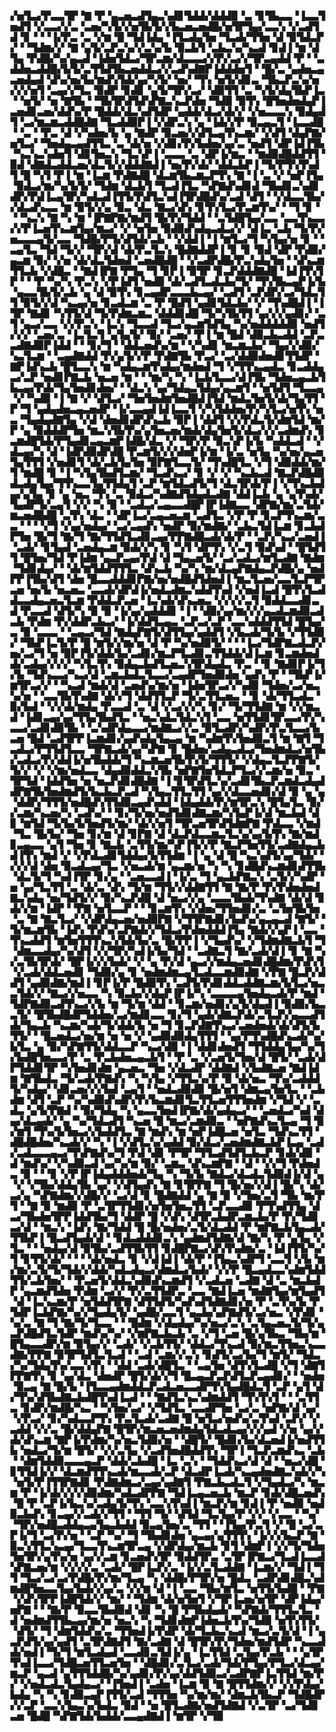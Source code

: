 ▞▅▜▃▞▛▃▃▜▛▝▇▝▛▝▄▃▅▃▟▜▄▃▚▟▊▜▟▟▞▟▟▟▉▝▃▝▊▜▙▃▃▝▐▃▃▜▅▟▜▝▞▃▃▞▞▃▝▃▅▞▚▜▞▞▅▜▙▜▞▞▙▃▅▃▅▟█▞▅▜▛▜▄▞▃▃▚▝▞▃▟▜▟▝▊▝▝▝▐▞▛▃▝▃▝▞▆▝█▝▜▟▐▟▄▝▐▜▃▟▄▜▅▝▜▃▟▞▜▜▅▝▟▝▉▜▟▃▛▞▝▝▜▟▆▞▞▝▇▝▄▜▞▃▛▃▚▞▞▃▚▞▙▝▉▃▙▜▝▃▙▃▚▞▚▃▟▝▊▟▐▝▆▝▟▜▄▝▛▟█▞▚▞▄▃▟▝▐▟▅▜▟▃▞▜▛▃▆▞▟▃▃▃▞▞▛▞▃▞▞▜▛▃▄▟▟▝▛▝▝▃▟▟▅▃▟▟█▞▙▜▞▃▜▜▟▜▙▃▅▟▟▃▞▞▃▟▚▟▇▛▐▟▟▟▅▜▝▝█▞▃▝▄▟▅▃▄▃▅▟▄▟▝▟▚▞▅▞▙▞▆▟▚▜▟▞▄▞▚▜▞▝▅▞▝▜▚▝▅▜▞▟▊▃▝▜▙▃▛▃▚▞▅▞▞▞▅▜▝▃▄▞▞▜▃▝▉▟▛▝▊▟▊▝▄▜▞▜▛▞▃▞▝▟▉▜▜▝▃▝▚▜▞▟▄▜▙▛▐▃▝▝▅▜▞▝▅▝▇▜▙▝▝▜▙▜▛▟▜▟▚▛▇▃▚▃▛▟▅▝▜▟▉▝▉▜▚▝█▜▅▟▅▟▄▛▐▃▅▟▊▃▅▞▟▟▚▞▛▝█▟▟▞▟▃▚▟▜▟▛▝▄▟▟▞▟▃▞▟▞▞▝▞▅▃▃▃▚▝▉▟▄▟▜▝▃▞▆▃▆▃▟▟█▟▇▝▜▃▟▟▉▛▐▝▞▟▛▃▚▝▄▝▐▟▞▞▛▝▉▃▄▃▜▝▐▃▃▟█▝▝▃▝▝▛▃▝▟▝▞▚▟▅▞▙▝▄▝▇▟▛▝▉▃▅▞▞▟▜▃▄▜▚▃▆▞▝▞▟▜▝▟▄▛▇▞▅▜▃▞▝▜▅▟▄▃▄▟▜▜▃▝▃▝▟▞▅▝▞▟▊▞▛▞▙▟▅▞▄▞▃▝▅▟▜▝▟▛▐▟▐▜▙▝▚▃▚▃▚▟▅▜▝▟▊▜▅▃▚▝▜▃▚▛▐▝▃▃▃▝▃▝▟▛▐▞▆▃▝▝▆▟▉▟█▟▟▜▜▝▉▟▝▟▇▟▃▟▟▃▅▞▟▃▜▞▞▟▟▟▇▟▐▝▅▞▛▞▟▞▝▟▟▃▙▛▐▝▜▞▛▜▚▜▚▟▜▝█▝▚▜▝▛▐▝▆▝▐▃▆▝▛▟▇▟█▝▟▃▆▜▙▃▆▃▛▜▚▝▇▝▐▝▃▝▞▝▅▛▐▜▄▝▉▟▃▞▆▞▚▞▙▜▞▝▜▟▆▝▟▃▙▜▝▜▃▟▐▜▃▝▚▛▇▟▚▟▊▟▝▜▙▟▊▃▚▟▊▟▛▞▛▟▐▃▄▜▛▞▚▟▃▟▐▜▜▞▛▟▜▃▚▟▐▜▛▟█▟▚▞▃▟▝▟▜▝▝▞▟▃▃▜▙▞▞▟▃▟▚▃▃▝▆▝▉▜▞▞▄▝▉▃▝▟▃▝▇▃▞▟▚▝▊▜▚▜▃▞▛▃▆▜▚▞▝▝▜▝▊▝▝▝▚▃▚▝▇▝▚▝▆▝▐▛▇▛▇▞▆▟▜▝█▞▛▞▜▟▟▝▝▃▜▟█▜▄▞▃▃▝▃▃▜▚▃▃▞▞▛▐▃▅▜▚▃▆▜▄▞▆▃▞▝▞▝▅▜▅▝▉▟▉▟▚▟▄▃▟▃▞▞▝▟▐▃▝▃▙▝▜▞▛▞▅▃▃▃▄▜▞▃▃▝▜▟█▞▛▜▞▟▜▟▞▃▙▝▝▞▟▟▐▝▐▝▆▜▃▞▜▝▚▜▄▞▅▝▊▝▝▃▄▜▃▝▜▟▝▜▞▞▝▜▛▞▟▝▟▞▛▃▜▃▚▝█▟▇▟▟▛▐▝▊▝▊▝▉▟▝▟▛▝▛▟▉▞▄▃▆▝▉▞▝▞▅▝▟▞▟▃▜▟▅▟▝▃▅▟█▟█▝▝▞▃▟▛▟█▞▛▃▚▟▄▜▅▝▝▟▚▃▆▜▜▃▙▝▞▟█▃▝▝▇▟▐▛▇▝▛▜▄▝▜▝▊▛▐▝▉▜▛▝▊▃▛▟▟▟▇▟█▝▐▟▐▜▚▜▛▝▝▝▛▝▚▞▚▝▛▃▚▝▞▛▐▟▜▝▅▟▉▝▟▞▃▟▜▃▟▃▙▞▜▞▝▜▚▜▙▃▄▛▐▞▙▝▄▃▃▜▙▜▞▃▙▝▄▝▟▝▉▜▚▝▊▃▄▟▛▃▃▃▙▃▄▞▝▃▟▜▝▃▛▟▛▞▃▞▜▟▃▜▜▝▉▜▞▞▟▝▚▃▄▞▅▝▊▃▟▃▆▝▃▝▛▝█▟▜▝▄▟▊▜▟▃▙▞▝▞▝▜▚▟█▟▐▝▐▜▛▝▇▟▊▝▚▜▜▞▟▝▜▞▛▟▆▃▆▃▝▟▟▟▊▟█▝▜▞▚▜▙▜▜▝▄▞▞▞▄▟▊▞▝▃▜▝▄▃▞▃▃▝▞▞▛▃▚▝▐▃▚▝▜▃▃▟▝▜▃▞▄▃▆▜▟▜▄▝▚▞▅▟▟▟▟▟▉▝▅▟▜▞▞▞▝▃▅▞▃▝▐▃▜▃▜▝▄▜▄▜▞▝▉▞▝▃▅▞▝▛▐▝▆▝█▟▝▟▉▃▙▃▟▟▝▃▛▃▃▟▇▟▉▛▐▟▟▝▝▝▊▞▜▝▝▟▟▃▅▟▚▞▆▝▝▞▚▟▊▝▆▃▆▃▙▞▝▜▄▞▞▟▉▞▚▃▜▃▆▝▝▃▄▟▇▟▟▝▛▞▄▜▞▞▛▝▛▟▇▜▙▝▛▃▞▝▃▞▟▟▉▟▅▟▊▜▜▟▛▝▇▛▐▟▚▃▙▝█▜▃▃▚▝▆▝▚▟▄▃▆▜▚▟▄▞▆▟▅▟▝▜▝▞▜▜▚▃▄▟▃▝▊▃▟▟▄▃▞▃▛▝▅▟▊▛▇▃▙▝▅▃▅▝▆▝▝▝▆▞▚▝▚▝▐▃▙▜▃▃▞▟▐▜▙▝▜▟▅▃▄▃▙▜▙▃▄▞▛▟▞▜▄▜▅▟▊▟▅▞▝▝▟▃▚▝▄▞▜▟▄▃▜▟▄▞▄▃▆▜▝▝▅▜▟▜▝▜▃▃▄▝▞▝▚▟▉▝▐▝▇▝▞▝▟▜▃▞▝▜▅▜▅▟▆▜▅▟█▟▐▜▟▝▆▟▃▜▅▜▞▟▞▜▄▜▜▝▛▝▜▝▄▟▄▟▅▃▄▃▅▟▛▝▐▞▃▃▄▟▐▟▐▃▃▜▝▞▚▜▟▟▅▞▛▞▚▜▃▞▅▜▚▝▅▃▝▜▄▟▄▟▇▜▄▝▞▟▝▟▅▟▊▟▛▟▚▃▙▝▉▛▐▝▟▟▜▝▞▞▛▟▃▜▞▟▆▜▟▝▆▞▛▝▄▝▉▟▟▟▛▜▅▝▆▃▚▜▙▜▚▞▄▜▅▃▅▞▆▟▞▟▄▜▅▜▞▟▃▞▞▞▃▟▆▟▚▝▊▃▆▟█▜▟▞▛▜▄▟▊▃▄▃▆▛▐▟█▞▟▃▝▞▝▜▛▞▛▝▉▃▚▛▐▞▙▝▚▟▟▃▟▝▝▞▟▃▄▞▚▝▟▝▐▟▛▟▉▟▛▟█▝▛▃▆▜▞▞▞▟▅▛▐▞▆▝▐▞▃▝▅▜▄▝▚▞▅▞▄▃▅▜▄▜▜▜▝▞▅▟▊▜▝▟▞▃▙▜▄▜▅▝▉▛▇▜▃▃▜▞▝▜▚▟█▜▃▝▞▜▝▟▉▟▟▞▆▞▜▝▆▟█▝▊▝▐▝▚▜▄▜▙▟▜▃▆▞▝▜▃▟▚▃▞▝▊▝▞▝▞▝▚▃▙▃▟▝▇▃▛▟█▟▉▟▃▟▄▜▄▞▜▜▚▃▃▜▄▜▜▟▄▜▝▃▛▝▆▜▟▃▟▜▞▜▝▟▃▜▛▟▞▛▐▝▞▜▚▃▙▟▄▞▄▜▄▝▊▝▄▝▅▃▝▜▚▝▃▝▉▟▃▞▚▟▇▟▜▟▄▟▃▟▇▝▟▟▐▃▙▝▄▝▄▜▚▟▞▜▄▟▛▜▞▃▄▜▝▞▞▝▚▝▉▝▝▃▟▃▞▃▄▃▃▟█▛▐▛▐▟▇▃▃▝▟▛▇▞▆▞▃▜▟▞▆▃▅▟█▟█▝▃▜▚▝▟▃▝▝▟▛▐▃▞▃▄▃▅▃▆▝▃▟▜▃▝▞▛▝▛▝▊▃▛▜▚▃▆▞▃▃▝▝▝▝▞▜▝▞▄▞▅▟▄▞▝▃▞▃▄▟▚▝▅▟▛▝▉▞▆▟▇▞▝▃▙▃▜▟▐▃▆▝▊▃▙▟▛▜▅▝█▞▜▝▇▞▜▝▇▞▜▜▟▜▃▟▊▃▄▞▛▛▇▟█▃▟▞▟▞▛▝▝▃▛▞▚▃▞▃▅▟▐▝▃▟▞▝▊▜▄▟▝▃▅▟▄▃▆▝▉▟▞▞▚▝▊▝▚▜▝▟▛▜▚▝▞▃▜▝▉▟▚▟▝▝█▜▟▜▜▝█▜▅▞▜▟▝▛▐▟▆▝▄▃▛▃▄▞▛▟▝▟▝▜▄▃▅▜▞▝▃▞▃▟▃▞▆▜▃▟▇▝▇▟▆▝▜▟▊▟▄▞▝▝▟▞▆▜▟▟▜▜▜▃▝▟▚▃▙▝▚▞▚▝▆▞▟▃▄▛▇▟▄▃▛▟█▞▄▝▅▟▛▛▐▜▙▞▟▜▝▟▅▝█▃▃▟▟▟▊▛▇▞▅▞▅▟█▟▜▟▅▟▐▝▆▃▜▃▅▞▃▃▜▃▛▜▛▃▅▝▅▞▙▝▅▃▅▃▝▃▃▟▞▟▛▟▐▞▅▟▃▟▆▃▚▟▟▜▚▟▝▞▅▟▐▃▟▝█▜▚▜▃▟▟▃▃▟▄▃▅▃▜▃▆▝▛▟▟▃▛▃▅▝▐▃▚▟▞▟▚▃▅▃▝▞▞▞▞▃▜▝▉▟▟▃▃▟▊▃▟▝▛▃▃▟▝▟▜▞▚▝▉▝▉▝▐▞▄▞▄▟▟▟▊▝▐▝▝▟▉▞▄▞▆▞▞▞▄▃▟▃▆▟▉▃▟▃▙▝▛▟▆▝▛▞▟▟▛▃▙▃▞▝▐▞▟▟▜▃▄▃▝▃▛▃▞▃▛▝▃▃▚▟▟▟▜▜▟▝█▜▄▞▃▝▉▝▃▃▃▝▝▃▄▃▞▜▟▝▇▟▄▛▇▜▞▟▜▜▄▞▄▟▟▜▝▞▙▃▟▞▜▞▙▝▞▜▜▟▉▞▝▜▙▛▐▃▜▞▛▝█▝▆▜▞▞▆▞▅▝▟▝▛▝▚▞▅▟▉▜▞▝▝▝▐▃▞▜▟▛▇▃▟▃▛▞▅▞▃▞▜▝▅▝▉▛▐▜▞▟▟▞▙▞▃▟▊▞▆▃▛▜▃▟▊▃▜▜▟▟▞▟▐▃▆▝▊▃▆▟▅▟▟▞▃▟▄▞▞▞▞▝▚▜▃▜▚▝▉▟▄▃▙▟▜▃▅▃▚▜▛▟▄▟▃▝▛▃▝▝▊▝▇▟▊▛▐▞▜▞▙▝▜▟▚▃▃▞▚▃▞▟▝▃▆▃▙▟▃▜▃▃▞▃▄▟▛▜▅▟▉▟▅▝▄▟▚▝▛▝▝▜▙▛▐▞▆▜▛▃▞▞▝▝▚▃▟▝▆▟▞▟▝▃▅▟▚▞▆▞▅▝▐▟▅▜▛▃▞▞▚▟▉▝▜▟▅▞▃▞▅▃▚▞▅▝▝▃▃▜▙▜▚▟▇▝▟▞▞▜▝▟▟▜▜▃▛▝▜▞▃▜▜▃▅▃▝▝▊▝▟▞▜▜▃▟▃▝▉▞▙▟▝▝▞▞▟▞▆▟▄▝▛▃▃▟▝▃▝▟▝▞▃▞▞▞▚▝▊▞▝▜▞▜▜▟▇▝▆▝▞▞▆▃▟▝▐▟▊▃▄▞▄▞▜▜▄▜▙▟▜▃▝▝▅▃▚▟▃▜▟▃▚▜▝▃▃▝▅▜▜▟▊▜▛▃▃▞▛▞▚▃▃▞▃▟▊▟▉▜▙▝▝▃▚▟▛▟▄▃▃▞▆▟▇▃▞▞▃▝▉▜▃▟▛▞▚▟▛▞▛▃▜▃▃▞▙▃▅▝█▟▝▃▟▜▛▛▐▃▆▟▊▞▄▟▚▟▄▜▄▃▄▝▆▝▚▟▆▜▚▜▅▟▉▃▜▝▆▝▇▜▝▜▃▟▃▞▛▜▜▟▜▃▃▝▜▛▇▃▟▞▄▞▚▛▇▝▊▝█▟▅▞▃▟▄▃▟▃▞▜▅▟▆▟▃▞▅▜▙▞▃▟▃▞▛▞▟▟▐▞▅▜▙▟▟▞▜▝▚▃▆▃▅▜▙▜▚▜▞▜▜▜▞▝▞▟▄▃▜▃▛▛▇▜▞▜▞▞▝▞▝▞▆▞▅▟▃▃▝▟▄▟▉▟▟▃▚▜▙▝▅▛▇▜▅▜▟▃▛▜▃▞▞▃▆▞▅▝▉▃▝▜▛▜▟▝▐▟▟▜▅▝▅▝▅▃▛▟▊▟█▟▇▝▐▝▊▜▛▟▜▃▚▞▃▟▊▜▙▃▛▃▆▟▃▟▄▟▟▛▇▜▙▜▅▟▆▟▜▞▙▃▙▃▛▃▟▝▚▜▄▃▜▜▃▜▜▝▄▞▞▟▃▃▅▟▊▞▟▝▉▝▄▝▄▝▟▟▛▞▜▜▜▞▅▟█▟▚▜▜▟▉▃▄▟▚▟▟▝▐▟▄▟▟▞▛▞▆▜▛▃▚▝█▜▄▜▃▝▉▞▞▃▆▞▚▃▅▞▚▝▃▟▚▞▝▝▊▞▜▞▅▞▅▟▜▟▊▟▇▃▆▞▚▜▄▛▐▞▟▝▆▃▙▟▝▟▊▝▆▜▟▝▜▞▙▞▙▜▅▟▜▞▆▞▝▟▞▞▅▜▝▜▛▃▅▜▛▟▜▟▆▛▇▝▛▟▃▃▝▞▆▟▝▜▃▝█▞▙▞▝▜▅▝▊▞▆▝▟▝▊▛▇▝▟▝▟▃▛▟▃▃▆▃▜▃▚▞▄▞▙▜▚▝▇▞▆▟▊▃▄▃▃▝▄▜▝▜▅▝▊▝▇▃▙▝▃▜▜▞▆▞▚▛▐▜▞▞▛▝▇▃▛▜▅▜▜▞▃▟▇▟▄▃▙▟▐▜▚▝▆▟▝▞▝▞▛▟▃▟▊▜▟▟▄▞▙▜▜▟▆▝▐▝▄▝▟▝█▝▚▃▚▟▜▞▄▞▜▟▞▝▞▞▞▟▝▟▅▝▉▃▟▃▄▞▜▃▝▞▅▃▟▞▆▝▄▃▆▞▅▝▚▝▚▝▊▟█▟▚▃▆▟▊▟▜▜▙▝▟▃▜▞▜▝▚▟▐▜▛▝▊▞▄▝▝▃▅▃▃▟▐▝▐▞▃▝▜▝▄▃▙▛▇▃▚▝▃▜▞▞▚▟▛▝▅▝▄▞▜▃▜▜▝▃▝▟▞▃▝▟▚▝▜▞▆▝▜▜▞▞▟▟▇▜▜▝▇▝▇▞▛▝▛▞▛▟▅▟▅▟▇▃▚▟▄▝▅▞▜▟▜▞▞▝▉▞▚▃▛▟█▝▟▝▅▃▞▞▄▝▃▃▃▜▙▟▞▜▚▟▇▝▟▞▟▝▊▟▞▞▆▝▐▟▛▝▝▛▇▝▅▜▃▃▛▝▝▝▊▃▆▜▚▝▞▟▅▞▜▜▅▟▊▞▃▝▃▜▅▜▙▜▅▝▃▝▇▝▇▃▜▃▞▝▞▟▛▟▄▃▅▞▅▟▉▛▇▝▞▜▜▛▇▟▊▞▙▟▚▞▄▃▄▃▟▝▇▜▞▝▜▞▆▃▆▜▙▝▐▟▚▝▛▟▚▞▃▛▇▟▞▞▜▟▃▞▛▟▅▟▟▟▐▜▄▝▇▟▞▞▄▛▐▝▃▃▝▜▚▃▟▟▜▝▆▜▅▜▜▜▚▃▚▜▟▞▙▞▃▝█▞▛▛▐▝▞▜▄▟▚▞▝▞▜▟▆▟▇▃▙▜▝▜▝▟▆▃▃▟▄▞▚▞▟▜▝▞▞▜▛▞▚▟▐▞▙▞▜▟▝▝▃▟▇▃▜▝▇▞▃▟▞▟▐▝▊▝▇▝▚▞▃▜▙▜▛▟▞▝█▛▐▞▞▞▙▟▞▝▞▝▄▝▛▞▟▝▄▃▞▞▆▟▄▃▅▟▊▟█▟▆▞▛▟▚▜▝▞▃▟▞▟▟▃▅▟▊▝▜▟▉▞▄▝▊▝▅▟▆▟▆▃▄▜▃▟▃▃▆▟▉▟▇▝▞▛▇▝█▃▛▞▟▟▜▝▄▟▉▟▇▞▆▟▐▝▊▛▐▞▛▝█▟▉▜▚▝▃▟▜▞▛▟▊▟▟▃▟▟▇▃▆▞▙▜▃▞▅▃▃▜▟▞▞▝▇▃▞▞▅▃▃▝▚▝▉▃▙▞▞▟▄▛▐▛▐▞▚▝▃▃▃▃▄▜▅▟▄▃▟▞▛▝▆▟▝▜▟▛▇▟▉▃▟▜▚▃▞▞▙▝▆▝▜▞▆▝▟▟▝▝▊▃▆▞▅▟▊▞▄▜▞▟▄▟▐▝▉▟▉▞▙▃▃▜▞▝█▜▙▟█▟▛▜▟▟▅▞▃▞▆▟▊▃▃▝▊▞▜▝▄▟▞▟▇▃▛▟▞▃▜▃▛▞▄▃▃▟▜▟▞▜▄▃▙▝▚▃▆▞▚▟▞▜▞▟▟▞▙▝▅▝▜▝▊▃▛▟▇▜▚▃▞▃▅▟▅▟▞▟▞▟▜▞▙▜▜▞▝▝█▃▅▟▃▞▅▞▆▝▅▝▅▝▞▝▄▟▉▟▉▟▄▜▜▜▝▝▄▞▛▜▚▟█▟▚▃▟▞▚▞▙▜▃▝▄▝▉▞▚▛▇▜▜▞▟▟▃▃▛▝▚▃▞▟▉▝▐▝▟▟▊▟▅▟▜▝▜▜▟▟▄▜▄▞▚▞▜▞▙▟█▜▅▃▃▞▛▝▃▝▛▃▙▟▅▃▄▃▙▜▝▝▛▝▃▝▞▃▅▜▞▜▅▞▟▝█▜▞▝▃▟▞▟▛▜▟▟▊▜▛▝▚▜▅▟▊▟▆▝▄▃▅▃▝▜▅▝▞▟▃▟▛▝▟▟▇▟▝▞▙▟▇▃▅▝▇▟▐▟▆▝▇▜▙▟▃▝▜▞▃▟▞▛▇▟▚▝▚▝▚▜▄▝▞▜▜▃▚▞▛▝▉▝▟▞▅▃▝▜▚▞▃▟▟▟▜▞▚▟▄▞▝▟▊▃▅▞▞▞▙▟▝▃▄▜▝▝▅▟▃▟▉▟▉▝█▞▅▜▝▟▆▃▄▜▅▜▃▝▝▃▙▟▆▝▟▜▝▃▛▝▚▞▚▟▉▟▚▟▛▞▛▞▙▃▆▟▊▜▃▜▜▃▅▜▜▜▅▟▆▝▞▜▟▝▞▝▃▟▃▝▄▜▞▛▇▟▝▝▉▞▜▟▄▝▚▝▄▃▃▜▅▟▐▛▇▞▟▞▄▟▄▃▞▝▝▃▅▟▃▞▚▟▝▟▄▞▟▃▄▟▞▝▄▝▚▞▜▟▃▟▜▝▚▃▅▝█▝▆▃▞▃▆▟▉▃▝▝▅▛▇▟▚▃▜▃▄▝▜▝▉▞▆▜▝▜▚▞▙▜▅▃▞▞▙▟▟▜▃▝▇▝▆▟▚▝▆▝▅▛▐▟█▃▅▝▅▜▃▝▜▟▚▃▜▜▝▟█▟█▟▅▞▚▃▟▞▞▝▚▝▐▝▞▟▜▃▚▞▄▟▟▝▉▞▟▃▞▃▅▟▆▟▇▃▙▛▐▃▄▝▃▟▞▃▟▃▃▃▄▃▞▜▚▛▇▟▚▞▜▝▛▟▝▟▊▝▛▜▛▝▜▜▃▟▜▟▜▃▙▃▛▝▊▟▞▟▉▝▟▝▆▟▚▞▝▞▚▟▉▃▟▝▄▞▚▞▆▝▉▞▝▃▆▃▝▟▚▃▆▛▇▝▝▟▝▝▞▞▜▝▛▟▅▟▃▝▉▝▝▝▊▝▞▛▐▛▐▟▄▟▟▟▅▟▞▜▄▝▚▝▜▞▙▝▇▟▃▞▟▃▟▃▜▟▉▟▐▞▟▝▄▝▞▝▞▜▙▞▟▟▄▜▙▝▄▞▝▞▟▜▄▟▚▝▇▝▊▜▛▛▇▝▜▝█▞▅▞▞▟▐▝█▞▚▝▟▞▃▞▄▝▚▛▇▟▆▞▞▟█▞▞▝▃▞▟▝▊▝█▟▇▟▟▝▄▝▇▝▉▝▞▜▅▞▃▜▝▜▙▝▆▞▛▜▝▝▇▝▉▝▆▟▉▝▛▝▃▜▛▜▜▟▊▞▅▜▅▜▅▃▜▜▝▃▛▃▃▟▉▝▛▜▚▟▜▜▄▝▟▃▞▜▙▟▅▜▛▛▐▟▟▜▙▞▜▝▟▟▛▝█▝▞▟▚▝▟▜▛▃▙▟▛▃▆▃▙▞▛▝▛▞▜▟▊▃▞▟▝▝▆▃▚▝▐▟▚▝▇▞▜▟▟▝█▝█▞▅▟▅▞▃▜▞▟▃▟▟▝▛▝▆▛▇▃▙▜▄▃▟▞▜▜▙▛▐▝█▃▟▜▄▟▞▟▝▝▊▟▃▟▟▟▊▃▚▝▄▟▆▟▜▟▇▞▟▝▇▞▚▝▛▝▄▜▄▝▞▜▃▝▝▝▅▟▄▞▟▝▉▜▙▞▃▟▜▜▙▜▜▝▊▟█▛▇▃▞▟▚▜▚▟▆▞▃▝▐▟▐▜▜▞▚▞▜▝▊▜▜▞▟▞▝▝▝▝▟▞▅▟▃▝▊▝▞▟▐▟▐▝▟▞▛▝▐▜▄▃▚▟▛▜▝▃▃▜▝▞▙▝▆▞▆▞▃▜▞▜▞▜▟▞▞▟▟▞▚▟▃▟▄▃▞▟▆▟▃▞▙▟▞▝▞▞▛▝█▃▄▟▃▃▚▟▆▜▟▟▜▜▞▃▙▜▅▞▝▝▛▃▅▜▞▟▟▃▚▟▉▟▚▃▆▟▜▝▞▃▟▃▅▝▃▟▇▝▟▝▃▝▆▃▙▟▛▝▄▃▆▟▜▟▅▝▛▟▆▝▃▞▞▝▛▞▃▜▜▟▛▃▝▃▃▝▇▟▐▃▅▝▆▟▇▜▄▞▆▜▄▟▜▝▟▝▐▃▚▃▆▞▛▝▅▜▟▟▜▛▇▝▟▜▜▟▜▞▚▟▚▟▜▟▇▟▊▞▅▝▛▝▃▜▚▞▙▝▛▜▟▛▐▃▙▛▇▞▚▞▞▜▄▟▄▜▞▝▄▟█▞▃▃▜▝▄▃▙▞▄▛▇▟▜▞▃▞▅▃▝▞▛▟▊▝▚▞▃▝▇▝▜▝▇▞▜▞▜▃▃▝▝▝█▟▆▝▞▟▄▟▄▞▚▞▅▃▞▃▚▝▃▜▄▃▅▃▜▞▜▞▄▃▛▟█▟▜▃▜▟▛▝▆▟▚▞▚▞▝▞▆▛▇▃▙▃▙▝▃▝▞▜▝▃▅▝█▞▄▜▙▃▝▜▙▞▆▝█▜▄▃▃▟▛▞▆▝▉▜▄▞▞▝▃▟▞▝▞▃▙▜▜▞▝▟▟▃▞▜▚▃▟▝▉▞▆▃▜▜▅▃▚▃▃▟▇▞▛▛▇▝▉▜▛▜▟▜▃▜▃▟▝▝▃▟▝▃▆▞▞▃▚▝▊▟▜▞▃▞▙▞▜▝▆▜▞▝▜▟▃▞▚▞▜▟▄▜▚▞▃▃▚▜▚▝▝▟▟▝▃▟▞▟█▜▃▝▝▃▄▜▅▝▟▜▚▜▃▟█▝▞▜▝▟▇▜▛▛▇▜▚▝▊▝▄▞▟▃▝▟▅▟▛▝█▜▞▟▞▞▜▝█▃▄▃▛▃▛▟▜▃▛▃▄▟▊▞▝▝▅▟▅▝▉▃▄▝▇▝█▞▙▝▐▜▃▃▄▟▆▟▟▃▛▃▟▃▅▃▃▟▛▜▚▜▄▟█▟▃▜▝▃▛▝▄▜▝▟▞▜▚▞▟▜▙▟▇▃▙▟█▜▚▟▐▃▟▝▝▝▇▟▜▃▚▃▚▟▆▟▟▜▝▜▚▜▚▜▝▝▝▃▜▜▃▝▊▟▛▞▆▟█▞▚▃▝▝▚▜▅▞▃▞▝▞▜▟▜▃▝▃▃▟▛▜▅▝▃▞▃▝▅▛▇▞▟▝▄▞▝▞▛▃▞▝▊▞▚▟▃▃▛▜▚▝▛▃▜▃▟▞▃▟▇▝█▝▅▜▃▞▅▟▚▞▃▜▚▟▝▃▛▞▝▞▃▟▟▝▞▞▃▝█▞▟▟▄▛▇▝█▜▛▞▆▃▅▃▅▟▆▟▄▜▟▃▟▃▄▞▞▞▄▟▝▞▅▝▄▞▞▟▞▟▚▃▆▝▇▛▐▞▛▟▆▞▚▞▅▃▜▟▉▞▅▝▝▟█▜▞▝█▟▊▞▙▞▟▃▅▟▐▞▅▟▜▜▙▝▅▟▃▞▜▞▆▝█▜▞▝▞▞▃▜▄▝▞▃▟▜▅▟█▟▟▜▚▝▜▛▐▝▜▃▛▃▆▟▚▃▝▃▙▝▝▟▆▜▟▟▉▃▃▃▄▃▛▝▟▟▞▃▙▟█▝▐▃▝▃▚▝▝▜▟▟▚▃▞▟▝▟▝▝▅▃▞▟█▝▊▜▜▟▐▞▞▝▟▃▆▟▜▜▚▃▟▞▆▃▃▟▞▃▛▝▟▃▟▛▐▃▟▞▚▃▄▟▅▟▇▃▚▟▞▞▚▝▅▜▞▛▐▜▜▛▇▟▊▝▛▟▇▟▆▃▞▃▄▞▄▟▇▜▝▛▇▃▙▃▟▃▜▝▞▜▄▟▃▞▚▝▆▃▆▝▛▝▐▞▟▞▞▞▞▟▉▟▆▞▚▟▃▟▛▛▇▝▜▟▐▃▄▃▅▃▙▝▆▃▛▝▊▟▞▟█▃▅▟▚▝█▝▛▝▃▛▐▞▙▃▚▞▃▟▄▜▞▜▚▝▃▃▚▜▚▟▐▝▆▃▛▞▆▝▊▟▐▝▛▝▅▟▉▝▅▟▉▃▙▟▚▝▊▃▄▞▞▃▟▞▞▜▜▝▝▜▜▝▜▞▝▟▜▟▝▜▃▜▄▞▛▝▞▞▝▞▃▃▝▝▚▞▝▜▛▞▅▟█▃▟▟▄▃▄▜▄▃▙▟▟▝▉▃▄▜▅▞▃▝▜▜▝▝▐▜▄▞▛▃▜▝▞▝█▝▃▞▃▛▐▞▜▝▃▞▛▞▅▝▝▃▛▝▚▞▝▜▝▜▙▟▊▟▅▝▄▃▄▞▄▜▜▜▚▝▐▞▞▞▙▃▛▝▇▝▉▃▚▜▜▃▚▃▄▞▜▃▃▜▚▃▆▜▛▃▄▝▞▟▛▟▄▞▆▃▙▝▊▜▝▟▆▛▐▝▞▞▜▞▜▟▅▜▅▜▛▞▄▜▚▞▅▝▄▞▞▃▆▝▊▃▅▟▚▜▛▝▉▟▟▜▛▃▝▃▜▛▐▛▇▃▞▜▃▟▐▃▃▟▚▛▇▃▅▞▆▝▞▞▞▞▃▝▃▟▞▝█▛▐▃▛▞▃▝▐▞▞▃▜▃▟▟▇▝▐▃▆▞▞▝▜▟▐▝▜▜▝▜▃▞▃▞▃▞▛▟█▞▛▞▆▞▜▃▄▝▚▝▟▟█▞▛▜▛▞▅▝█▟▃▝▃▟▛▟▊▟█▃▚▟▆▟█▜▅▃▃▜▄▞▙▟▞▞▄▞▃▝▞▞▆▝▟▝▐▝▃▃▝▜▙▞▆▜▃▝▅▜▜▞▙▟█▝▝▛▇▝▞▟▚▜▛▛▐▟█▜▟▞▞▝▆▞▝▝▜▟▆▝▟▞▅▜▅▜▝▞▜▛▐▃▅▞▅▜▛▝▟▛▐▟▄▞▅▛▇▝▝▝▇▞▛▝▉▃▃▜▙▟▉▟▝▟▊▝▚▝█▝▛▜▙▟▄▟▞▝▚▛▇▟▞▜▜▜▃▜▃▝▟▝▅▟▆▟▜▜▙▃▄▞▆▞▅▝▅▃▚▝▚▝▜▟▊▟▆▛▐▟▅▃▙▜▚▞▜▟▉▝▅▜▚▜▜▞▝▟▜▞▝▜▝▟▆▜▟▟▚▞▃▝▜▜▅▟▐▞▛▟▛▝▟▞▜▃▙▃▚▃▟▝▆▃▞▃▜▞▟▝▐▝▄▃▛▟▜▞▄▞▄▟▜▝▃▜▛▟▇▟▜▝▇▞▃▟▇▝▟▝█▜▛▞▛▞▜▟▅▞▆▟▜▟▛▝▚▃▃▟▟▞▅▟▐▝▜▞▜▝▆▜▃▟▄▟▝▃▃▟▊▃▜▟▐▞▄▝▐▃▜▜▟▝▃▜▄▞▛▃▙▝▝▝▄▜▛▜▚▟▐▃▃▞▜▟█▃▅▜▜▃▅▜▅▝▝▟█▟▊▞▃▜▃▞▃▟▞▜▟▞▛▜▄▞▛▜▃▞▟▃▄▞▆▃▛▝▄▃▟▝▄▜▜▜▟▟█▞▚▞▄▟▊▞▛▞▄▞▟▟▜▟▉▃▞▃▟▛▇▛▐▃▜▜▟▝▆▞▛▞▝▞▅▟▃▟▃▜▄▟▄▃▞▝▐▜▅▟▐▝▃▟▅▝▐▃▆▝▉▝▇▝█▜▜▟▆▞▞▝▞▞▛▟▄▞▙▟▄▝▚▝▚▝▊▟▉▃▄▛▐▜▜▞▃▟▝▜▜▜▅▝▚▞▆▞▆▞▝▟▆▃▙▜▙▃▛▝▜▟█▟▛▞▞▃▛▝▃▃▚▜▄▃▚▞▙▟▃▝▉▟▝▝▅▝█▜▃▟▇▞▅▟▜▟▇▟▝▞▃▜▛▝▃▞▜▟▊▃▅▝█▟█▝▚▛▇▜▟▞▙▟▟▞▃▃▄▟▇▟▐▝▆▜▛▝▞▜▉

